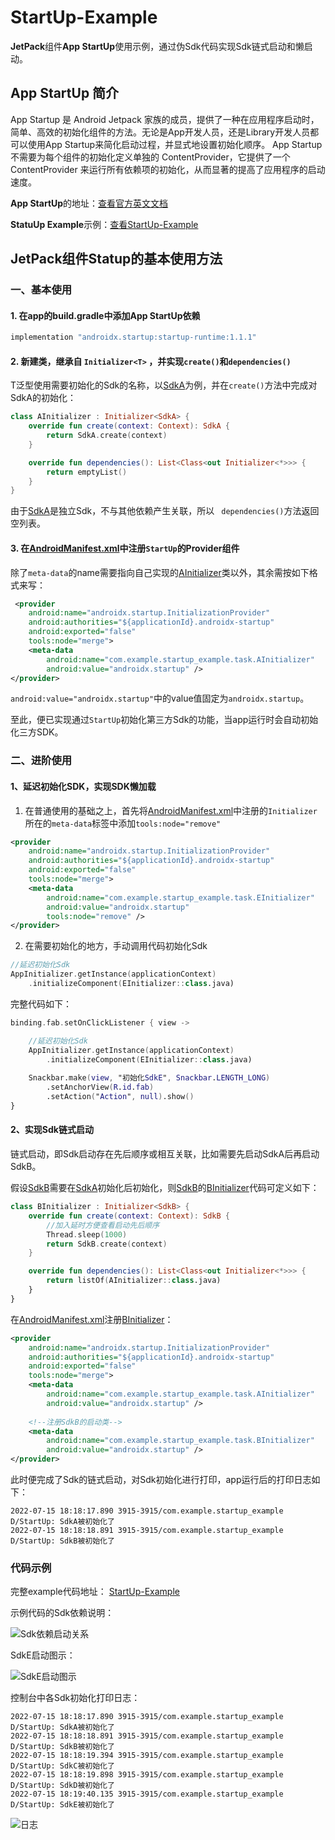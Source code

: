 # StartUp-Example
**JetPack**组件**App StartUp**使用示例，通过伪Sdk代码实现Sdk链式启动和懒启动。

## App StartUp 简介

App Startup 是 Android Jetpack 家族的成员，提供了一种在应用程序启动时，简单、高效的初始化组件的方法。无论是App开发人员，还是Library开发人员都可以使用App Startup来简化启动过程，并显式地设置初始化顺序。
App Startup 不需要为每个组件的初始化定义单独的 ContentProvider，它提供了一个 ContentProvider 来运行所有依赖项的初始化，从而显著的提高了应用程序的启动速度。

**App StartUp**的地址：[查看官方英文文档](https://developer.android.google.cn/topic/libraries/app-startup)

**StatuUp Example**示例：[查看StartUp-Example](https://github.com/codeccc/StartUp-Example)

## JetPack组件Statup的基本使用方法
### 一、基本使用

#### 1. 在app的build.gradle中添加**App StartUp**依赖
```groovy
implementation "androidx.startup:startup-runtime:1.1.1"
```
#### 2. 新建类，继承自 `Initializer<T>` ，并实现`create()`和`dependencies()`

T泛型使用需要初始化的Sdk的名称，以[SdkA](app/src/main/java/com/example/startup_example/task/SdkA.kt)为例，并在`create()`方法中完成对SdkA的初始化：
```kotlin
class AInitializer : Initializer<SdkA> {
    override fun create(context: Context): SdkA {
        return SdkA.create(context)
    }

    override fun dependencies(): List<Class<out Initializer<*>>> {
        return emptyList()
    }
}
```

由于[SdkA](app/src/main/java/com/example/startup_example/task/SdkA.kt)是独立Sdk，不与其他依赖产生关联，所以 ` dependencies()`方法返回空列表。

#### 3. 在[AndroidManifest.xml](app/src/main/AndroidManifest.xml)中注册`StartUp`的Provider组件

除了`meta-data`的name需要指向自己实现的[AInitializer](app/src/main/java/com/example/startup_example/task/AInitializer.kt)类以外，其余需按如下格式来写：
```xml
 <provider
    android:name="androidx.startup.InitializationProvider"
    android:authorities="${applicationId}.androidx-startup"
    android:exported="false"
    tools:node="merge">
    <meta-data
        android:name="com.example.startup_example.task.AInitializer"
        android:value="androidx.startup" />
</provider>
```
`android:value="androidx.startup"`中的value值固定为`androidx.startup`。

至此，便已实现通过`StartUp`初始化第三方Sdk的功能，当app运行时会自动初始化三方SDK。

### 二、进阶使用

#### 1、延迟初始化SDK，实现SDK懒加载

1. 在普通使用的基础之上，首先将[AndroidManifest.xml](app/src/main/AndroidManifest.xml)中注册的`Initializer`所在的`meta-data`标签中添加`tools:node="remove"`
```xml
<provider
    android:name="androidx.startup.InitializationProvider"
    android:authorities="${applicationId}.androidx-startup"
    android:exported="false"
    tools:node="merge">
    <meta-data
        android:name="com.example.startup_example.task.EInitializer"
        android:value="androidx.startup"
        tools:node="remove" />
</provider>
```

2. 在需要初始化的地方，手动调用代码初始化Sdk
```kotlin
//延迟初始化Sdk
AppInitializer.getInstance(applicationContext)
    .initializeComponent(EInitializer::class.java)
```

完整代码如下：
```kotlin
binding.fab.setOnClickListener { view ->

    //延迟初始化Sdk
    AppInitializer.getInstance(applicationContext)
        .initializeComponent(EInitializer::class.java)
        
    Snackbar.make(view, "初始化SdkE", Snackbar.LENGTH_LONG)
        .setAnchorView(R.id.fab)
        .setAction("Action", null).show()
}
```

#### 2、实现Sdk链式启动

链式启动，即Sdk启动存在先后顺序或相互关联，比如需要先启动SdkA后再启动SdkB。

假设[SdkB](app/src/main/java/com/example/startup_example/task/SdkB.kt)需要在[SdkA](app/src/main/java/com/example/startup_example/task/SdkA.kt)初始化后初始化，则[SdkB](app/src/main/java/com/example/startup_example/task/SdkB.kt)的[BInitializer](app/src/main/java/com/example/startup_example/task/BInitializer.kt)代码可定义如下：
```kotlin
class BInitializer : Initializer<SdkB> {
    override fun create(context: Context): SdkB {
        //加入延时方便查看启动先后顺序
        Thread.sleep(1000)
        return SdkB.create(context)
    }

    override fun dependencies(): List<Class<out Initializer<*>>> {
        return listOf(AInitializer::class.java)
    }
}
```
在[AndroidManifest.xml](app/src/main/AndroidManifest.xml)注册[BInitializer](app/src/main/java/com/example/startup_example/task/BInitializer.kt)：
```xml
<provider
    android:name="androidx.startup.InitializationProvider"
    android:authorities="${applicationId}.androidx-startup"
    android:exported="false"
    tools:node="merge">
    <meta-data
        android:name="com.example.startup_example.task.AInitializer"
        android:value="androidx.startup" />
    
    <!--注册SdkB的启动类-->
    <meta-data
        android:name="com.example.startup_example.task.BInitializer"
        android:value="androidx.startup" />
</provider>
```

此时便完成了Sdk的链式启动，对Sdk初始化进行打印，app运行后的打印日志如下：
```
2022-07-15 18:18:17.890 3915-3915/com.example.startup_example D/StartUp: SdkA被初始化了
2022-07-15 18:18:18.891 3915-3915/com.example.startup_example D/StartUp: SdkB被初始化了
```

### 代码示例
完整example代码地址： [StartUp-Example](https://github.com/codeccc/StartUp-Example)

示例代码的Sdk依赖说明：

![Sdk依赖启动关系](images/1.png)

SdkE启动图示：

![SdkE启动图示](images/2.png)

控制台中各Sdk初始化打印日志：
```
2022-07-15 18:18:17.890 3915-3915/com.example.startup_example D/StartUp: SdkA被初始化了
2022-07-15 18:18:18.891 3915-3915/com.example.startup_example D/StartUp: SdkB被初始化了
2022-07-15 18:18:19.394 3915-3915/com.example.startup_example D/StartUp: SdkC被初始化了
2022-07-15 18:18:19.898 3915-3915/com.example.startup_example D/StartUp: SdkD被初始化了
2022-07-15 18:19:40.135 3915-3915/com.example.startup_example D/StartUp: SdkE被初始化了
```

![日志](images/3.png)
